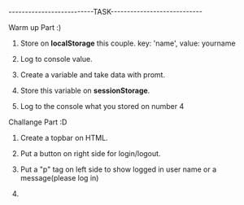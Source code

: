 --------------------------TASK----------------------------

Warm up Part :)

1. Store on **localStorage** this couple.
    key: 'name',
    value: yourname

2. Log to console value.

3. Create a variable and take data with promt.

4. Store this variable on **sessionStorage**.

5. Log to the console what you stored on number 4


Challange Part :D

1. Create a topbar on HTML.

2. Put a button on right side for login/logout.

3. Put a "p" tag on left side to show logged in user name or a message(please log in)

4. 